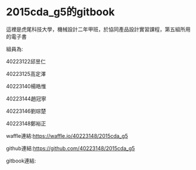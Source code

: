 2015cda_g5的gitbook
=======

這裡是虎尾科技大學，機械設計二年甲班，於協同產品設計實習課程，第五組所用的電子書

組員為:

40223122邱昱仁

40223125高定澤

40223140楊皓惟

40223144趙冠寧

40223146劉琮楚

40223148鄭裕正


waffle連結:https://waffle.io/40223148/2015cda_g5

github連結:https://github.com/40223148/2015cda_g5

gitbook連結:
